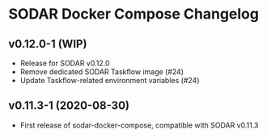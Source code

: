 # SODAR Docker Compose Changelog

## v0.12.0-1 (WIP)

- Release for SODAR v0.12.0
- Remove dedicated SODAR Taskflow image (#24)
- Update Taskflow-related environment variables (#24)

## v0.11.3-1 (2020-08-30)

- First release of sodar-docker-compose, compatible with SODAR v0.11.3
